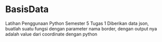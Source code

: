 # BasisData
Latihan Penggunaan Python Semester 5
Tugas 1
Diberikan data json, buatlah suatu fungsi dengan parameter nama border, dengan output nya adalah value dari coordinate dengan python
